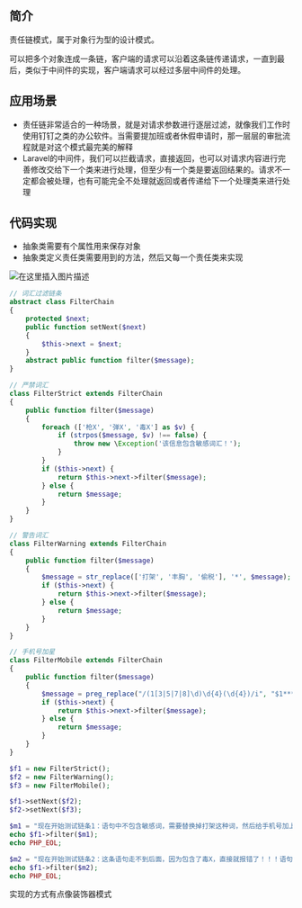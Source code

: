 ## 简介

责任链模式，属于对象行为型的设计模式。

可以把多个对象连成一条链，客户端的请求可以沿着这条链传递请求，一直到最后，类似于中间件的实现，客户端请求可以经过多层中间件的处理。

 

## 应用场景

- 责任链非常适合的一种场景，就是对请求参数进行逐层过滤，就像我们工作时使用钉钉之类的办公软件。当需要提加班或者休假申请时，那一层层的审批流程就是对这个模式最完美的解释
- Laravel的中间件，我们可以拦截请求，直接返回，也可以对请求内容进行完善修改交给下一个类来进行处理，但至少有一个类是要返回结果的。请求不一定都会被处理，也有可能完全不处理就返回或者传递给下一个处理类来进行处理

 

## 代码实现

- 抽象类需要有个属性用来保存对象
- 抽象类定义责任类需要用到的方法，然后又每一个责任类来实现

![在这里插入图片描述](https://img-blog.csdnimg.cn/20200628085550525.jpg?x-oss-process=image/watermark,type_ZmFuZ3poZW5naGVpdGk,shadow_10,text_aHR0cHM6Ly9ibG9nLmNzZG4ubmV0L3poYW5neXVlMDUwMw==,size_16,color_FFFFFF,t_70#pic_center)

```php
// 词汇过滤链条
abstract class FilterChain
{
    protected $next;
    public function setNext($next)
    {
        $this->next = $next;
    }
    abstract public function filter($message);
}

// 严禁词汇
class FilterStrict extends FilterChain
{
    public function filter($message)
    {
        foreach (['枪X', '弹X', '毒X'] as $v) {
            if (strpos($message, $v) !== false) {
                throw new \Exception('该信息包含敏感词汇！');
            }
        }
        if ($this->next) {
            return $this->next->filter($message);
        } else {
            return $message;
        }
    }
}

// 警告词汇
class FilterWarning extends FilterChain
{
    public function filter($message)
    {
        $message = str_replace(['打架', '丰胸', '偷税'], '*', $message);
        if ($this->next) {
            return $this->next->filter($message);
        } else {
            return $message;
        }
    }
}

// 手机号加星
class FilterMobile extends FilterChain
{
    public function filter($message)
    {
        $message = preg_replace("/(1[3|5|7|8]\d)\d{4}(\d{4})/i", "$1****$2", $message);
        if ($this->next) {
            return $this->next->filter($message);
        } else {
            return $message;
        }
    }
}

$f1 = new FilterStrict();
$f2 = new FilterWarning();
$f3 = new FilterMobile();

$f1->setNext($f2);
$f2->setNext($f3);

$m1 = "现在开始测试链条1：语句中不包含敏感词，需要替换掉打架这种词，然后给手机号加上星：13333333333，这样的数据才可以对外展示哦";
echo $f1->filter($m1);
echo PHP_EOL;

$m2 = "现在开始测试链条2：这条语句走不到后面，因为包含了毒X，直接就报错了！！！语句中不包含敏感词，需要替换掉打架这种词，然后给手机号加上星：13333333333，这样的数据才可以对外展示哦";
echo $f1->filter($m2);
echo PHP_EOL;
```

实现的方式有点像装饰器模式